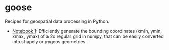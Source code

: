 # goose

Recipes for geospatial data processing in Python.

- [Notebook 1](https://github.com/carlosg-m/goose/blob/4696f621dfbc711fc68d4e30e579d8e79825a0d0/Create%202d%20grid%20with%20NumPy.ipynb): Efficiently generate the bounding coordinates (xmin, ymin, xmax, ymax) of a 2d regular grid in numpy, that can be easily converted into shapely or pygeos geometries.
